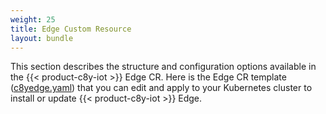```yaml
---
weight: 25
title: Edge Custom Resource
layout: bundle
---
```


This section describes the structure and configuration options available in the {{< product-c8y-iot >}} Edge CR. Here is the Edge CR template ([c8yedge.yaml](/files/edge-k8s/c8yedge.yaml)) that you can edit and apply to your Kubernetes cluster to install or update {{< product-c8y-iot >}} Edge.
